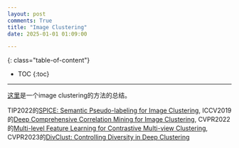 ```yaml
---
layout: post
comments: True
title: "Image Clustering"
date: 2025-01-01 01:09:00

---
```


<!--more-->

{: class="table-of-content"}
* TOC
{:toc}

---


[这里](https://github.com/zhoushengisnoob/DeepClustering)是一个image clustering的方法的总结。

TIP2022的[SPICE: Semantic Pseudo-labeling for Image Clustering](https://github.com/niuchuangnn/SPICE), ICCV2019的[Deep Comprehensive Correlation Mining for Image Clustering](https://github.com/Cory-M/DCCM), CVPR2022的[Multi-level Feature Learning for Contrastive Multi-view Clustering](https://github.com/SubmissionsIn/MFLVC), CVPR2023的[DivClust: Controlling Diversity in Deep Clustering](https://github.com/ManiadisG/DivClust)
